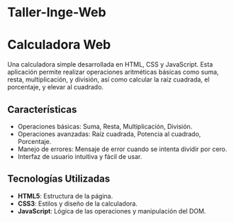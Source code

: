 # Taller-Inge-Web
# Calculadora Web

Una calculadora simple desarrollada en HTML, CSS y JavaScript. Esta aplicación permite realizar operaciones aritméticas básicas como suma, resta, multiplicación, y división, así como calcular la raíz cuadrada, el porcentaje, y elevar al cuadrado.

## Características

- Operaciones básicas: Suma, Resta, Multiplicación, División.
- Operaciones avanzadas: Raíz cuadrada, Potencia al cuadrado, Porcentaje.
- Manejo de errores: Mensaje de error cuando se intenta dividir por cero.
- Interfaz de usuario intuitiva y fácil de usar.

## Tecnologías Utilizadas

- **HTML5**: Estructura de la página.
- **CSS3**: Estilos y diseño de la calculadora.
- **JavaScript**: Lógica de las operaciones y manipulación del DOM.


